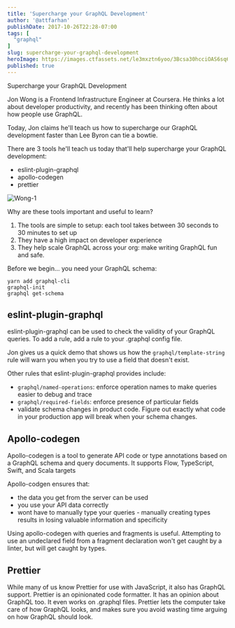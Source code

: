 ```yaml
---
title: 'Supercharge your GraphQL Development'
author: '@attfarhan'
publishDate: 2017-10-26T22:28-07:00
tags: [
  "graphql"
]
slug: supercharge-your-graphql-development
heroImage: https://images.ctfassets.net/le3mxztn6yoo/3Bcsa30hcciOAS6sq68CQg/4c138e6a9f868828c82341cf0b9338a6/Wong-1.png
published: true
---
```



Supercharge your GraphQL Development

Jon Wong is a Frontend Infrastructure Engineer at Coursera.  He thinks a lot about developer productivity, and recently has been thinking often about how people use GraphQL.

Today, Jon claims he'll teach us how to supercharge our GraphQL development faster than Lee Byron can tie a bowtie.

There are 3 tools he'll teach us today that'll help supercharge your GraphQL development:
* eslint-plugin-graphql
* apollo-codegen
* prettier

![Wong-1](//images.contentful.com/le3mxztn6yoo/3Bcsa30hcciOAS6sq68CQg/4c138e6a9f868828c82341cf0b9338a6/Wong-1.png)

Why are these tools important and useful to learn?

1. The tools are simple to setup: each tool takes between 30 seconds to 30 minutes to set up
1. They have a high impact on developer experience
1. They help scale GraphQL across your org: make writing GraphQL fun and safe.

Before we begin... you need your GraphQL schema:

```
yarn add graphql-cli
graphql-init
graphql get-schema
```

## eslint-plugin-graphql

eslint-plugin-graphql can be used to check the validity of your GraphQL queries.  To add a rule, add a rule to your .graphql config file.

Jon gives us a quick demo that shows us how the `graphql/template-string` rule will warn you when you try to use a field that doesn't exist.

Other rules that eslint-plugin-graphql provides include:

* `graphql/named-operations`: enforce operation names to make queries easier to debug and trace
* `graphql/required-fields`: enforce presence of particular fields
* validate schema changes in product code. Figure out exactly what code in your production app will break when your schema changes.

## Apollo-codegen

Apollo-codegen is a tool to generate API code or type annotations based on a GraphQL schema and query documents. It supports Flow, TypeScript, Swift, and Scala targets

Apollo-codgen ensures that:
* the data you get from the server can be used
* you use your API data correctly
* wont have to manually type your queries - manually creating types results in losing valuable information and specificity

Using apollo-codegen with queries and fragments is useful. Attempting to use an undeclared field from a fragment declaration won't get caught by a linter, but will get caught by types.

## Prettier

While many of us know Prettier for use with JavaScript, it also has GraphQL support.  Prettier is an opinionated code formatter. It has an opinion about GraphQL too.  It even works on .graphql files.  Prettier lets the computer take care of how GraphQL looks, and makes sure you avoid wasting time arguing on how GraphQL should look.
